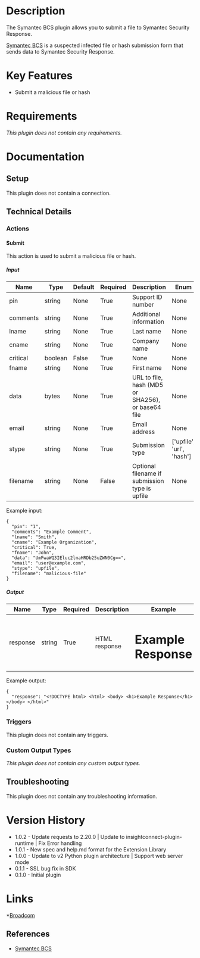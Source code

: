 # Description

The Symantec BCS plugin allows you to submit a file to Symantec Security Response.

[Symantec BCS](https://submit.symantec.com/websubmit/bcs.cgi) is a suspected infected file or hash submission form that sends data to Symantec Security Response.

# Key Features

* Submit a malicious file or hash

# Requirements

_This plugin does not contain any requirements._

# Documentation

## Setup

This plugin does not contain a connection.

## Technical Details

### Actions

#### Submit

This action is used to submit a malicious file or hash.

##### Input

|Name|Type|Default|Required|Description|Enum|Example|
|----|----|-------|--------|-----------|----|-------|
|pin|string|None|True|Support ID number|None|1|
|comments|string|None|True|Additional information|None|Example Comment|
|lname|string|None|True|Last name|None|Smith|
|cname|string|None|True|Company name|None|Example Organization|
|critical|boolean|False|True|None|None|True|
|fname|string|None|True|First name|None|John|
|data|bytes|None|True|URL to file, hash (MD5 or SHA256), or base64 file|None|UmFwaWQ3IEluc2lnaHRDb25uZWN0Cg==|
|email|string|None|True|Email address|None|user@example.com|
|stype|string|None|True|Submission type|['upfile', 'url', 'hash']|upfile|
|filename|string|None|False|Optional filename if submission type is upfile|None|malicious-file|

Example input:

```
{
  "pin": "1",
  "comments": "Example Comment",
  "lname": "Smith",
  "cname": "Example Organization",
  "critical": True,
  "fname": "John",
  "data": "UmFwaWQ3IEluc2lnaHRDb25uZWN0Cg==",
  "email": "user@example.com",
  "stype": "upfile",
  "filename": "malicious-file"
}
```

##### Output

|Name|Type|Required|Description|Example|
|----|----|--------|-----------|-------|
|response|string|True|HTML response|<!DOCTYPE html> <html> <body> <h1>Example Response</h1> </body> </html>|

Example output:

```
{
  "response": "<!DOCTYPE html> <html> <body> <h1>Example Response</h1> </body> </html>"
}
```

### Triggers

This plugin does not contain any triggers.

### Custom Output Types

_This plugin does not contain any custom output types._

## Troubleshooting

This plugin does not contain any troubleshooting information.

# Version History

* 1.0.2 - Update requests to 2.20.0 | Update to insightconnect-plugin-runtime | Fix Error handling
* 1.0.1 - New spec and help.md format for the Extension Library
* 1.0.0 - Update to v2 Python plugin architecture | Support web server mode
* 0.1.1 - SSL bug fix in SDK
* 0.1.0 - Initial plugin

# Links

*[Broadcom](https://www.broadcom.com/)

## References

* [Symantec BCS](https://submit.symantec.com/websubmit/bcs.cgi)
